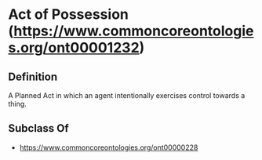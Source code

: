 # Act of Possession (https://www.commoncoreontologies.org/ont00001232)

## Definition
A Planned Act in which an agent intentionally exercises control towards a thing.

## Subclass Of
- https://www.commoncoreontologies.org/ont00000228

